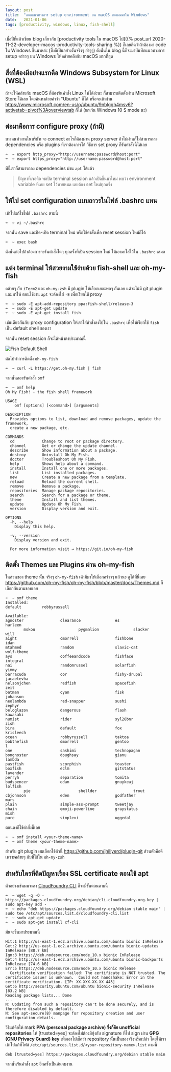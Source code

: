 ```yaml
---
layout: post
title:  "ลอกแนวทางการ setup environment บน macOS ของผมมาใน Windows"
date:   2021-01-06
tags: [productivity, windows, linux, fish-shell]
---
```


เมื่อปีที่แล้วเขียน blog เกี่ยวกับ [productivity tools ใน macOS ไป]({% post_url 2020-11-22-developer-macos-productivity-tools-sharing %}) ก็เลยคิดว่าถ้าต้องมา code ใน Windows ขึ้นมาหล่ะ (ซึ่งก็เป็นอย่างงั้นจริงๆ ฮ่าๆๆ) ดังนั้นใน blog นี้ก็จะมาบันทึกแนวทางการ setup คร่าวๆ บน Windows ให้คล้ายคลึงกับ macOS มากที่สุด

## สิ่งที่ต้องมีอย่างแรกคือ Windows Subsystem for Linux (WSL)
ถ้าจะให้คล้ายกับ macOS ก็ต้องรันคำสั่ง Linux ให้ได้อ่ะนะ ก็สามารถติดตั้งผ่าน Microsoft Store ได้เลย โดยค้นหาด้วยคำว่า "Ubuntu" ก็ได้ หรือจะเข้าผ่าน <https://www.microsoft.com/en-us/p/ubuntu/9nblggh4msv6?activetab=pivot%3Aoverviewtab> ก็ได้ (ยกเว้น Windows 10 S mode นะ)

## ต่อมาคือการ configure proxy (ถ้ามี)
บางคนทำงานในบริษัท จะ connect อะไรก็ต้องผ่าน proxy server ถ้าไม่ผ่านก็ไม่สามารถลง dependencies หรือ plugins ที่เราต้องการได้ วีธีการ set proxy ก็รันคำสั่งนี้ได้เลย

```shell
➜  ~ export http_proxy="http://username:password@host:port"
➜  ~ export https_proxy="http://username:password@host:port"
```

ทีนี้เราก็สามารถลง dependencies ผ่าน `apt` ได้แล้ว

> ปัญหาที่เจอคือ พอปิด terminal session แล้วเปิดขึ้นมาใหม่ พบว่า environment variable ที่เคย set ไว้หายหมด เลยต้อง set ใหม่ทุกครั้ง

## ให้ไป set configuration แบบถาวรในไฟล์ .bashrc แทน
เข้าไปแก้ไขไฟล์ `.bashrc` ตามนี้

```shell
➜  ~ vi ~/.bashrc
```

<script src="https://gist.github.com/raksit31667/c1323e0da54582d83009f4c95c09506f.js"></script>

จากนั้น save และปิด-เปิด terminal ใหม่ หรือใช้คำสั่งเพื่อ reset session ใหม่ก็ได้

```shell
➜  ~ exec bash
```

ดังนั้นต่อไปถ้าต้องการจะรันคำสั่งใดๆ ทุกครั้งที่เปิด session ใหม่ ให้เอามาใส่ไว้ใน `.bashrc` เสมอ

## แต่ง terminal ให้สวยงามใช้ง่ายด้วย fish-shell และ oh-my-fish
คล้ายๆ กับ `iTerm2` และ `oh-my-zsh` มี plugin ให้เลือกเยอะพอๆ กันเลย แต่จะไม่มี git plugin แถมมาให้ ตอนใช้งาน `apt` จะต้องใส่ `-E` เพื่อเรียกใช้ proxy

```shell
➜  ~ sudo -E apt-add-repository ppa:fish-shell/release-3
➜  ~ sudo -E apt-get update
➜  ~ sudo -E apt-get install fish
```

เช่นเดียวกันกับ proxy configuration ให้เราใส่คำสั่งลงไปใน `.bashrc` เพื่อให้เรียกใช้ `fish` เป็น default shell ของเรา

<script src="https://gist.github.com/raksit31667/c82f1907ec8f455cbce7656d9121be1d.js"></script>

จากนั้น reset session ก็จะได้หน้าตาประมาณนี้

![Fish Default Shell](/assets/2021-01-07-fish-default-shell.png)


ต่อไปทำการติดตั้ง `oh-my-fish`

```shell
➜  ~ curl -L https://get.oh-my.fish | fish
```

จากนั้นลองรันคำสั่ง `omf`

```shell
➜  ~ omf help
Oh My Fish! - the fish shell framework

USAGE
    omf [options] [<command>] [arguments]

DESCRIPTION
  Provides options to list, download and remove packages, update the framework,
  create a new package, etc.

COMMANDS
  cd            Change to root or package directory.
  channel       Get or change the update channel.
  describe      Show information about a package.
  destroy       Uninstall Oh My Fish.
  doctor        Troubleshoot Oh My Fish.
  help          Shows help about a command.
  install       Install one or more packages.
  list          List installed packages.
  new           Create a new package from a template.
  reload        Reload the current shell.
  remove        Remove a package.
  repositories  Manage package repositories.
  search        Search for a package or theme.
  theme         Install and list themes.
  update        Update Oh My Fish.
  version       Display version and exit.

OPTIONS
  -h, --help
    Display this help.

  -v, --version
    Display version and exit.

  For more information visit → https://git.io/oh-my-fish
```

## ติดตั้ง Themes และ Plugins ผ่าน oh-my-fish
ในส่วนของ theme นั้น จริงๆ `oh-my-fish` เค้ามีมาให้เลือกคร่าวๆ แล้วนะ ดูได้ที่นี่เลย <https://github.com/oh-my-fish/oh-my-fish/blob/master/docs/Themes.md> ก็เลือกกันตามชอบเลย

```shell
➜  ~ omf theme
Installed:
default         robbyrussell

Available:
agnoster                clearance               es                      harleen    
        mokou                   pygmalion               slacker                will
aight                   cmorrell                fishbone                idan       
mtahmed                 random                  slavic-cat              wolf-theme 
ays                     coffeeandcode           fishface                integral   
nai                     randomrussel            solarfish               yimmy
barracuda               cor                     fishy-drupal            jacaetevha
nelsonjchen             redfish                 spacefish               zeit
batman                  cyan                    fisk                    johanson
neolambda               red-snapper             sushi                   zephyr
beloglazov              dangerous               flash                   kawasaki
numist                  rider                   syl20bnr                zish
bira                    default                 fox                     krisleech
ocean                   robbyrussell            taktoa
bobthefish              dmorrell                gentoo                  l
one                     sashimi                 technopagan
bongnoster              doughsay                gianu                   lambda
pastfish                scorphish               toaster
boxfish                 eclm                    gitstatus               lavender
perryh                  separation              tomita
budspencer              edan                    gnuykeaj                lolfish
        pie                     shellder                trout
cbjohnson               eden                    godfather               mars
plain                   simple-ass-prompt       tweetjay
chain                   emoji-powerline         graystatus              mish
pure                    simplevi                uggedal
```

ตอนลงก็ใช้คำสั่งนี้เลย

```shell
➜  ~ omf install <your-theme-name>
➜  ~ omf theme <your-theme-name>
```

สำหรับ git plugin ผมเลือกใช้ตัวนี้ <https://github.com/jhillyerd/plugin-git> ส่วนตัวคือดี เพราะคล้ายๆ กับที่ใช้ใน `oh-my-zsh`

## สำหรับใครที่ติดปัญหาเรื่อง SSL certificate ตอนใช้ apt
ตัวอย่างเช่นผมจะลง [CloudFoundry CLI](https://docs.cloudfoundry.org/cf-cli/install-go-cli.html) ก็จะมีขั้นตอนตามนี้

```shell
➜  ~ wget -q -O - https://packages.cloudfoundry.org/debian/cli.cloudfoundry.org.key | sudo apt-key add -
➜  ~ echo "deb https://packages.cloudfoundry.org/debian stable main" | sudo tee /etc/apt/sources.list.d/cloudfoundry-cli.list
➜  ~ sudo apt-get update
➜  ~ sudo apt-get install cf-cli
```

มันจะขึ้นมาประมาณนี้
```shell
Hit:1 http://us-east-1.ec2.archive.ubuntu.com/ubuntu bionic InRelease
Get:2 http://us-east-1.ec2.archive.ubuntu.com/ubuntu bionic-updates InRelease [88.7 kB]
Ign:3 https://deb.nodesource.com/node_10.x bionic InRelease
Get:4 http://us-east-1.ec2.archive.ubuntu.com/ubuntu bionic-backports InRelease [74.6 kB]
Err:5 https://deb.nodesource.com/node_10.x bionic Release
  Certificate verification failed: The certificate is NOT trusted. The certificate issuer is unknown.  Could not handshake: Error in the certificate verification. [IP: XX.XXX.XX.XX 443]
Get:6 http://security.ubuntu.com/ubuntu bionic-security InRelease [83.2 kB]
Reading package lists... Done
...
N: Updating from such a repository can't be done securely, and is therefore disabled by default.
N: See apt-secure(8) manpage for repository creation and user configuration details.
```

วิธีแก้คือให้ mark **PPA (personal package archive) ซึ่งก็คือ unofficial repositories** ให้ [trusted=yes] จะต้องไม่ต้องมียุ่งกับ signature ที่ไป sign ผ่าน **GPG (GNU Privacy Guard) key** เพื่อเอาไปเช็คว่า repository นั้นเป็นของจริงหรือเปล่า โดยให้เราเข้าไปแก้ที่ไฟล์ `/etc/apt/sources.list.d/<your-repository-name>.list` ตามนี้

```text
deb [trusted=yes] https://packages.cloudfoundry.org/debian stable main
```

จากนั้นรันคำสั่ง `apt` อีกครั้งเป็นอันจบงาน
